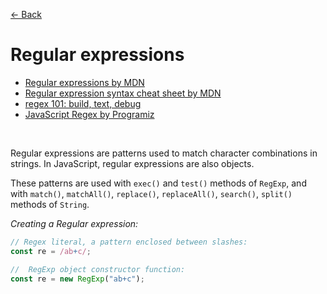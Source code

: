 [&larr; Back](./README.md)

# Regular expressions

- [Regular expressions by MDN](https://developer.mozilla.org/en-US/docs/Web/JavaScript/Guide/Regular_expressions)
- [Regular expression syntax cheat sheet by MDN](https://developer.mozilla.org/en-US/docs/Web/JavaScript/Guide/Regular_expressions/Cheatsheet)
- [regex 101: build, text, debug](https://regex101.com/)
- [JavaScript Regex by Programiz](https://www.programiz.com/javascript/regex)

<br>

Regular expressions are patterns used to match character combinations in strings. In JavaScript, regular expressions are also objects.

These patterns are used with `exec()` and `test()` methods of `RegExp`, and with `match()`, `matchAll()`, `replace()`, `replaceAll()`, `search()`, `split()` methods of `String`.

_Creating a Regular expression:_

```js
// Regex literal, a pattern enclosed between slashes:
const re = /ab+c/;

//  RegExp object constructor function:
const re = new RegExp("ab+c");
```

<br>
